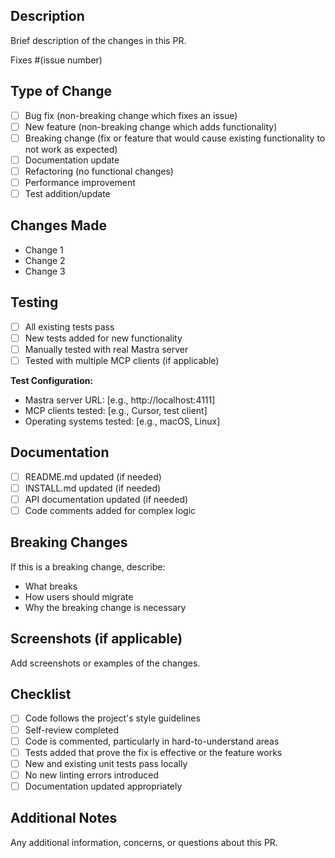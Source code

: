 ## Description
Brief description of the changes in this PR.

Fixes #(issue number)

## Type of Change
- [ ] Bug fix (non-breaking change which fixes an issue)
- [ ] New feature (non-breaking change which adds functionality)
- [ ] Breaking change (fix or feature that would cause existing functionality to not work as expected)
- [ ] Documentation update
- [ ] Refactoring (no functional changes)
- [ ] Performance improvement
- [ ] Test addition/update

## Changes Made
- Change 1
- Change 2
- Change 3

## Testing
- [ ] All existing tests pass
- [ ] New tests added for new functionality
- [ ] Manually tested with real Mastra server
- [ ] Tested with multiple MCP clients (if applicable)

**Test Configuration:**
- Mastra server URL: [e.g., http://localhost:4111]
- MCP clients tested: [e.g., Cursor, test client]
- Operating systems tested: [e.g., macOS, Linux]

## Documentation
- [ ] README.md updated (if needed)
- [ ] INSTALL.md updated (if needed)
- [ ] API documentation updated (if needed)
- [ ] Code comments added for complex logic

## Breaking Changes
If this is a breaking change, describe:
- What breaks
- How users should migrate
- Why the breaking change is necessary

## Screenshots (if applicable)
Add screenshots or examples of the changes.

## Checklist
- [ ] Code follows the project's style guidelines
- [ ] Self-review completed
- [ ] Code is commented, particularly in hard-to-understand areas
- [ ] Tests added that prove the fix is effective or the feature works
- [ ] New and existing unit tests pass locally
- [ ] No new linting errors introduced
- [ ] Documentation updated appropriately

## Additional Notes
Any additional information, concerns, or questions about this PR. 